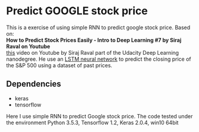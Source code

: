# Predict GOOGLE stock price
This is a exercise of using simple RNN to predict google stock price. Based on:  
__How to Predict Stock Prices Easily - Intro to Deep Learning #7 by Siraj Raval on Youtube__  
[this](https://youtu.be/ftMq5ps503w) video on Youtube by Siraj Raval part of the Udacity Deep Learning nanodegree. He use an [LSTM neural network](http://colah.github.io/posts/2015-08-Understanding-LSTMs/) to predict the closing price of the S&P 500 using a dataset of past prices.

## Dependencies

* keras
* tensorflow

Here I use simple RNN to predict Google stock price. The code tested under the environment Python 3.5.3, Tensorflow 1.2, Keras 2.0.4, win10 64bit


